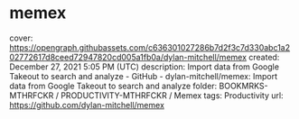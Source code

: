 # memex

cover: https://opengraph.githubassets.com/c636301027286b7d2f3c7d330abc1a202772617d8ceed72947820cd005a1fb0a/dylan-mitchell/memex
created: December 27, 2021 5:05 PM (UTC)
description: Import data from Google Takeout to search and analyze - GitHub - dylan-mitchell/memex: Import data from Google Takeout to search and analyze
folder: BOOKMRKS-MTHRFCKR / PRODUCTIVITY-MTHRFCKR / Memex
tags: Productivity
url: https://github.com/dylan-mitchell/memex